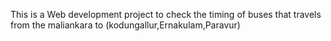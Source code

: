 This is a Web development project to check the timing of buses that travels from the maliankara to (kodungallur,Ernakulam,Paravur)
